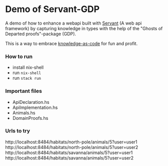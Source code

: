 # Demo of Servant-GDP  
A demo of how to enhance a webapi built with [Servant](https://haskell-servant.github.io/) (A web api framework) by capturing knowledge in types with the help of the "Ghosts of Departed proofs"-package (GDP).

This is a way to embrace [knowledge-as-code](https://carboncloud.com/2020/12/07/tech-knowledge-as-code/) for fun and profit.

### How to run
- install nix-shell
- run `nix-shell`
- run `stack run`

### Important files
- ApiDeclaration.hs
- ApiImplementation.hs
- Animals.hs
- DomainProofs.hs

### Urls to try

http://localhost:8484/habitats/north-pole/animals/5?user=user1
http://localhost:8484/habitats/north-pole/animals/5?user=user2
http://localhost:8484/habitats/savanna/animals/5?user=user1
http://localhost:8484/habitats/savanna/animals/5?user=user2